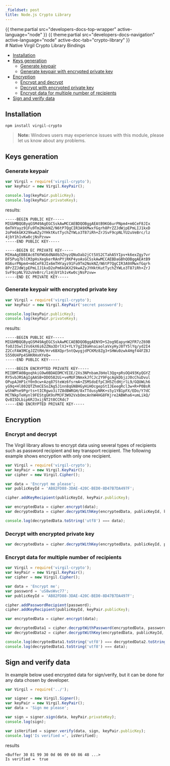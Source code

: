 ```yaml
---
_fieldset: post
title: Node.js Crypto Library
---
```

<div class="content">
{{ theme:partial src="developers-docs-top-wrapper" active-language="node" }}
{{ theme:partial src="developers-docs-navigation" active-language="node" active-doc-tab="crypto-library" }}

<section class="docs-content-wrapper">
<div class="container">
<div class="row">
<div class="col-md-48 col-lg-34 docs-content" data-ui="affix-docs-trigger">

<div markdown="1">
# Native Virgil Crypto Library Bindings

- [Installation](#installation)
- [Keys generation](#keys-generation)
    - [Generate keypair](#generate-keypair)
    - [Generate keypair with encrypted private key](#generate-keypair-with-encrypted-private-key)
- [Encryption](#encryption)
    - [Encrypt and decrypt](#encrypt-and-decrypt)
    - [Decrypt with encrypted private key](#decrypt-with-encrypted-private-key)
    - [Encrypt data for multiple number of recipients](#encrypt-data-for-multiple-number-of-recipients)
- [Sign and verify data](#sign-and-verify-data)

## Installation

```
npm install virgil-crypto
```

> **Note:**
> Windows users may experience issues with this module, please let us know about any problems.

## Keys generation

### Generate keypair

```javascript
var Virgil = require('virgil-crypto');
var keyPair = new Virgil.KeyPair();

console.log(keyPair.publicKey);
console.log(keyPair.privateKey);
```

results:

```
-----BEGIN PUBLIC KEY-----
MIGbMBQGByqGSM49AgEGCSskAwMCCAEBDQOBggAEAtB9KG6urPNpm4+m6CeF8JIx
6mTHYayz91Fu9Tm2NokNZ/N6tP7QgCIR3A9XMwxfGqrh8PrZZJdWjpEPmLIJ1kxD
2oPm6kGKX29kwAZyJYHktKutTychZYWLo3T87iRh+ZrJSvF9cpNLYU2uVeBrc/lz
4jbY1h1vKw0cjNsPzvw=
-----END PUBLIC KEY-----

-----BEGIN EC PRIVATE KEY-----
MIHaAgEBBEAc6T6FWG6dNA0b3ZnyzQNuOab2jCt5XS2CTahA5YIpv+k6exZgy7vr
DF5Puq7blCM3pHsXegkerRAnPYjRKP4yoAsGCSskAwMCCAEBDaGBhQOBggAEAtB9
KG6urPNpm4+m6CeF8JIx6mTHYayz91Fu9Tm2NokNZ/N6tP7QgCIR3A9XMwxfGqrh
8PrZZJdWjpEPmLIJ1kxD2oPm6kGKX29kwAZyJYHktKutTychZYWLo3T87iRh+ZrJ
SvF9cpNLYU2uVeBrc/lz4jbY1h1vKw0cjNsPzvw=
-----END EC PRIVATE KEY-----
```

### Generate keypair with encrypted private key

```javascript
var Virgil = require('virgil-crypto');
var keyPair = new Virgil.KeyPair('secret password');

console.log(keyPair.publicKey);
console.log(keyPair.privateKey);
```

results:

```
-----BEGIN PUBLIC KEY-----
MIGbMBQGByqGSM49AgEGCSskAwMCCAEBDQOBggAENYD+S2og9EapynW2FR7zZ69B
foOJ3SwlIVs6kX6i62ZNa3DrlVJ+YLY7gZI0aHnaiaolaVxyHyJ8fY5lYq/yd2I4
Z2CcFAW3MCgJZZtRH/Hrv6BXQpr5ntQwygjdPCKMz8Zg3+SHWu0zwk4Hgf44FZ8J
S550U4Pp4SHKRHxKYeQ=
-----END PUBLIC KEY-----

-----BEGIN ENCRYPTED PRIVATE KEY-----
MIIBMTA0BgoqhkiG9w0BDAEDMCYEIE/2Xs3NPnbamJbHol3Qg+pRsOQ493KyQGYZ
RY5vbJRSAgIgAASB+DDO582Ui+veMUF3NmxkJfCJc2Y9FgcAgkDbjzJ0cChuDvul
OPupAJHP1cY0n9cw+Azq87SteWz6fsrmA+ZSMSdoEfpC3H5ZtdHjrlL9/GQUWLh6
yG9q+Hl802QTZhmCESoZAg5J1nn8qGN8HGyHiHOcgepStIJEeegRcl3w+R+P0BsR
wShWPne9Pgrts+tICRgwo3i7Z8dBWRGH/8xTTdusyNRK+s5y1YB1pFX/EDo/Y7dC
MCTNkpTeHynl9FEStgGK9sPMJF3W92VxbOmcAnhW4HG8FKjre2ABWha6+umLikQ/
Qv8I5DLbip6RJ3xijNT2t0CCRdc7
-----END ENCRYPTED PRIVATE KEY-----
```

## Encryption

### Encrypt and decrypt

The Virgil library allows to encrypt data using several types of recipients such as password recipient and key transport recipient. The following example shows encryption with only one recipient.

```javascript
var Virgil = require('virgil-crypto');
var keyPair = new Virgil.KeyPair();
var cipher = new Virgil.Cipher();

var data = 'Encrypt me please';
var publicKeyId = 'AB82FD88-3DAE-420C-BED0-8D47B7DA497F';

cipher.addKeyRecipient(publicKeyId, keyPair.publicKey);

var encryptedData = cipher.encrypt(data);
var decryptedData = cipher.decryptWithKey(encryptedData, publicKeyId, keyPair.privateKey);

console.log(decryptedData.toString('utf8') === data);
```

### Decrypt with encrypted private key

```javascript
var decryptedData = cipher.decryptWithKey(encryptedData, publicKeyId, privateKey, privateKeyPassword);
```

### Encrypt data for multiple number of recipients

```javascript
var Virgil = require('virgil-crypto');
var keyPair = new Virgil.KeyPair();
var cipher = new Virgil.Cipher();

var data = 'Encrypt me';
var password = 'uS8wsWvc77';
var publicKeyId = 'AB82FD88-3DAE-420C-BED0-8D47B7DA497F';

cipher.addPasswordRecipient(password);
cipher.addKeyRecipient(publicKeyId, keyPair.publicKey);

var encryptedData = cipher.encrypt(data);

var decryptedData1 = cipher.decryptWithPassword(encryptedData, password);
var decryptedData2 = cipher.decryptWithKey(encryptedData, publicKeyId, keyPair.privateKey);

console.log(decryptedData1.toString('utf8') === decryptedData2.toString('utf8'));
console.log(decryptedData1.toString('utf8') === data);
```

## Sign and verify data

In example below used encrypted data for sign/verify, but it can be done for any data chosen by developer.

```javascript
var Virgil = require('../');

var signer = new Virgil.Signer();
var keyPair = new Virgil.KeyPair();
var data = 'Sign me please';

var sign = signer.sign(data, keyPair.privateKey);
console.log(sign);

var isVerified = signer.verify(data, sign, keyPair.publicKey);
console.log('Is verified =', isVerified);
```

results

```
<Buffer 30 81 99 30 0d 06 09 60 86 48 ...> 
Is verified =  true
```
</div>
</div>

<div class="col-md-12 col-md-offset-2 hidden-md hidden-xs hidden-sm">
<div class="docs-menu" data-ui="affix-docs">

<div class="menu-items-wrapper" data-ui="menu-items-wrapper"></div>
</div>
</div>
</div>
</div>
</section>
</div>